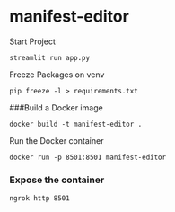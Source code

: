 # manifest-editor

Start Project
```
streamlit run app.py
```

Freeze Packages on venv
```
pip freeze -l > requirements.txt
```


###Build a Docker image
```
docker build -t manifest-editor .
```

Run the Docker container
```
docker run -p 8501:8501 manifest-editor
```


### Expose the container

```
ngrok http 8501
```